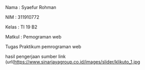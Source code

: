 Nama   :  Syaefur Rohman

NIM    : 311910772

Kelas  : TI 19 B2

Matkul : Pemograman web


Tugas Praktikum pemrograman web


hasil pengerjaan
sumber link (url(https://www.sinarjayagroup.co.id/images/slider/klikuto_1.jpg

